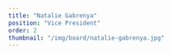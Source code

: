 ```yaml
---
title: "Natalie Gabrenya"
position: "Vice President"
order: 2
thumbnail: "/img/board/natalie-gabrenya.jpg"
---
```


